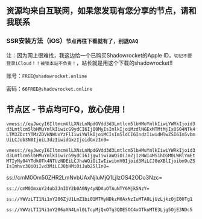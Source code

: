 ## 资源均来自互联网，如果您发现有您分享的节点，请和我联系
<h3>SSR安装方法（iOS）<code>节点再往下看就有了，别退QAQ</code></h3>
<p>
注：因为网上很难找，我这边给一个已购买Shadowrocket的Apple ID，<code>切记不要登录iCloud！！被锁本站不负责！</code>，站长就是用这个下载的shadowrocket!!
<p>账号：<code>FREE@shadowrocket.online</code>
<p>密码：<code>66FREE@shadowrocket.online</code>
<h2>节点区 - 节点均可FQ，放心使用！</h2>
<p>
<code>vmess://eyJwcyI6IltmcmVlLXNzLnNpdGVdd3d3Lmtlcm5lbHMuYmlkIiwiYWRkIjoid3d3Lmtlcm5lbHMuYmlkIiwicG9ydCI6IjQ0MyIsImlkIjoiMzdlNGExMTMtMjIxOS04NTk4LTM3ZDctYTMzZDVkNWUxYzFlIiwiYWlkIjoiMCIsIm5ldCI6IndzIiwidHlwZSI6Im5vbmUiLCJob3N0IjoiL3dzIiwidGxzIjoidGxzIn0=</code>
<p>
<code>vmess://eyJwcyI6IltmcmVlLXNzLnNpdGVdd3d3Lmtlcm5lbHMuYmlkIiwiYWRkIjoid3d3Lmtlcm5lbHMuYmlkIiwicG9ydCI6IjgwIiwiaWQiOiJmZjIzNWI4MS1hOGM0LWRlYmEtMTIyNy04YTdkOTk4NTUzNDEiLCJhaWQiOiIwIiwibmV0Ijoid3MiLCJ0eXBlIjoibm9uZSIsImhvc3QiOiIvd3MiLCJ0bHMiOiJub25lIn0=</code>
<p>ss://cmM0Om50ZHR2LmNvbUAxNjIuMjQ1LjIzOS42ODo3Nzc=
<p>
<code>ss://cmM0OmxuY24ub3JnIDY2b0A0Ny4yNDAuOTAuNTY6Mjk5NzY=</code>
<p>
<code>ss://YWVzLTI1Ni1nY206ZjU1LmZ1bi01MTMyNDkzM0AxNzIuMTA0LjUzLjkzOjE0OTg1</code>
<p>
<code>ss://YWVzLTI1Ni1nY206aXN4Lnl0LTcyMjQxOTg3QDE5OC4xOTkuMTE3Ljg5OjE3NDc5</code>
<p>
